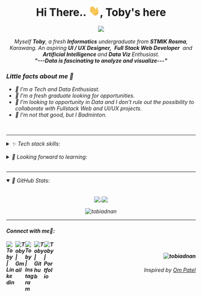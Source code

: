 <h1 align="center">Hi There.. <img src="https://raw.githubusercontent.com/ABSphreak/ABSphreak/master/gifs/Hi.gif" width="30px">, Toby's here</h1>
<p align="center">
  <a href="https://github.com/Ratheshan03/readme-typing-svg"><img src="https://readme-typing-svg.herokuapp.com?lines=Computer+Science+Undergraduate;Data+Analyst;Data+Science;UI+/+UX+Designer;Aspiring+Learner&center=true&width=500&height=50"></a>
</p>

<p align="center">
  <em>
    Myself <b>Toby</b>, a fresh <b>Informatics</b> undergraduate from <b>STMIK Rosma</b>, Karawang.
    An aspiring <b>UI / UX Designer,</b>&nbsp; <b>Full Stack Web Developer</b>&nbsp; and <b> Artificial Intelligence </b> and <b>Data Viz </b>Enthusiast. 
  <br>
  <b><i>"---Data is fascinating to analyze and visualize---"</i></b>
</p>

<h3>Little facts about me 🧑</h3>

- 🧞 I'm a Tech and Data Enthusiast.
- 🔭 I'm a fresh graduate looking for opportunities.
- 👯 I'm looking to opportunity in Data and I don't rule out the possibility to collaborate with Fullstack Web and UI/UX projects.
- 🏸 I'm not that good, but I Badminton.
<br>

---

<details>
<summary>
  ✨ Tech stack skills:
</summary>
   <br>
<code><a href="https://python.org/" target="_blank"><img height="30" src="https://cdn.worldvectorlogo.com/logos/python-5.svg" alt="Python"></a></code>
<code><a href="https://cloud.google.com/" target="_blank"><img height="30" src="https://cdn.worldvectorlogo.com/logos/google-cloud-1.svg" alt="GCP"></a></code>
<code><a href="https://cloud.google.com/" target="_blank"><img height="30" src="https://cdn.worldvectorlogo.com/logos/google-bigquery-logo-1.svg" alt="Google BigQuery"></a></code>
<code><a href="https://cloud.google.com/" target="_blank"><img height="30" src="https://cdn.worldvectorlogo.com/logos/looker-1.svg" alt="Looker Studio"></a></code>
<code><a href="https://www.tableau.com/" target="_blank"><img height="30" src="https://cdn.worldvectorlogo.com/logos/tableau-software.svg" alt="Tableau"></a></code>
<code><a href="https://airflow.apache.org/" target="_blank"><img height="30" src="https://www.svgrepo.com/show/353380/airflow.svg" alt="Airflow"></a></code>
<code><a href="https://www.docker.com/" target="_blank"><img height="30" src="https://cdn.worldvectorlogo.com/logos/docker-4.svg" alt="Docker"></a></code>
<code><a href="https://www.javascript.com/" target="_blank"><img height="30" src="https://raw.githubusercontent.com/devicons/devicon/master/icons/javascript/javascript-plain.svg"></a></code>
<code><a href="https://www.laravel.com/" target="_blank"><img height="30" src="https://cdn.worldvectorlogo.com/logos/laravel-2.svg" alt="Laravel"></a></code>
<code><a href="https://www.w3schools.com/html/" target="_blank"><img height="30" src="https://www.vectorlogo.zone/logos/w3_html5/w3_html5-icon.svg"></a></code>
<code><a href="https://getbootstrap.com/" target="_blank"><img height="30" src="https://upload.wikimedia.org/wikipedia/commons/thumb/b/b2/Bootstrap_logo.svg/512px-Bootstrap_logo.svg.png?20210507000024"></a></code>
<code> <a href="https://tailwindcss.com/" target="_blank"> <img src="https://www.vectorlogo.zone/logos/tailwindcss/tailwindcss-icon.svg" alt="tailwind" height="30"/> </a> </code>
<code><a href="https://git-scm.com/" target="_blank"><img height="30" src="https://www.vectorlogo.zone/logos/git-scm/git-scm-icon.svg"></a></code>
</details>
<br>

<details>
<summary>
  🌱 Looking forward to learning:
</summary>
<!--    <br>
<code><a href="https://flutter.dev/" target="_blank"><img height="30" src="https://www.vectorlogo.zone/logos/flutterio/flutterio-icon.svg"></a></code> -->
<code><a href="https://analytics.google.com/" target="_blank"><img height="30" src="https://www.vectorlogo.zone/logos/google_analytics/google_analytics-icon.svg"></a></code>
<code><a href="https://www.tensorflow.org/" target="_blank"><img height="30" src="https://www.vectorlogo.zone/logos/tensorflow/tensorflow-icon.svg"></a></code>
<code><a href="https://reactnative.dev/" target="_blank"><img height="30" src="https://www.vectorlogo.zone/logos/reactjs/reactjs-icon.svg"></a></code>
<code><a href="https://aws.amazon.com/" target="_blank"><img height="30" src="https://www.vectorlogo.zone/logos/amazon_aws/amazon_aws-icon.svg"></a></code>
</details>
<br>

---

<details open="">
<summary>
 📔 GitHub Stats:
</summary>
<br>
<p align="center">
  <a href="https://github.com/tobiadnan">
    <img align="center"  height="175px" src="https://github-readme-stats.vercel.app/api?username=tobiadnan&show_icons=true&hide_border=true&title_color=94b4a4&amp&icon_color=FFFFFF&amp&text_color=FFFFFF&amp&bg_color=000000&count_private=true&include_all_commits=true"/>
  </a>
  <a href="https://github.com/tobiadnan">
    <img align="center" height="175px"  src="https://github-readme-stats.vercel.app/api/top-langs/?username=tobiadnan&text_color=FFFFFF&bg_color=000000&title_color=94b4a4&langs_count=15&layout=compact&hide_border=true" />
  </a>
</p>
  <p align="center"><img align="center" src="https://github-readme-streak-stats.herokuapp.com/?user=tobiadnan&text_color=FFFFFF&bg_color=000000&title_color=94b4a4&langs_count=15&layout=compact&hide_border=true" alt="tobiadnan" /></p>
</details>

---

<h4> Connect with me🤝: <h4>
  </hr>
  <a href="https://www.linkedin.com/in/tobyadnan/">
   <img align="left" alt=" Toby | Linkedin" width="24px" src="https://www.vectorlogo.zone/logos/linkedin/linkedin-icon.svg" />
  </a>
  <a href="mailto:thobisaha@gmail.com">
    <img align="left" alt="Toby | Gmail" width="26px" src="https://www.vectorlogo.zone/logos/gmail/gmail-icon.svg" />
  </a>
  <a href="https://www.instagram.com/tobyadnan/">
    <img align="left" alt="Toby | Instagram" width="24px" src="https://www.vectorlogo.zone/logos/instagram/instagram-icon.svg" />
  </a>
   <a href="https://github.com/tobiadnan">
    <img align="left" alt="Toby | Github" width="26px" src="https://www.vectorlogo.zone/logos/github/github-tile.svg" />
  </a>
  <a href="https://tobiadnan.github.io/">
    <img align="left" alt="Toby | Portfolio" width="26px" src="https://www.svgrepo.com/show/474386/internet.svg" />
  </a>
  <br>
  
<p align="right" > <img src="https://komarev.com/ghpvc/?username=tobiadnan&label=Profile%20views&color=0e75b6&style=flat" alt="tobiadnan"/> </p>
<h6 align="right" > Inspired by <a href="https://github.com/omunite215">Om Patel</a></h6>
